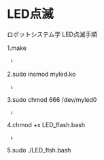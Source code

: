 # LED点滅
ロボットシステム学
LED点滅手順

  1.make
 
     ↓

 2.sudo insmod myled.ko
　
 
     ↓

3.sudo chmod 666 /dev/myled0
       
            
     ↓


4.chmod +x LED_flash.bash
       
              
     ↓


5.sudo ./LED_flsh.bash
